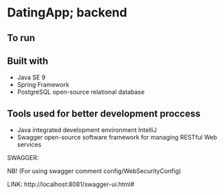 # DatingApp; backend




To run
---------




Built with
---------

- Java SE 9
- Spring Framework
- PostgreSQL open-source relational database

Tools used for better development proccess
---------

- Java integrated development environment IntelliJ
- Swagger open-source software framework for managing RESTful Web services
  
SWAGGER: 

NB! (For using swagger comment config/WebSecurityConfig)

LINK: http://localhost:8081/swagger-ui.html#





